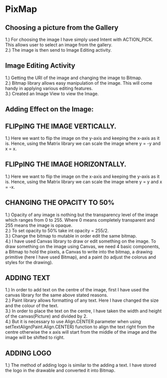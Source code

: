 # PixMap
## Choosing a picture from the Gallery

1.) For choosing the image I have simply used Intent with ACTION_PICK. This allows user to select an image from the gallery. <br/>
2.) The image is then send to Image Editing activity. <br/>

## Image Editing Activity
1.) Getting the URI of the image and changing the image to Bitmap.<br/> 
2.) Bitmap library allows easy manipulation of the image. This will come handy in applying various editing features. <br/>
3.) Created an Image View to view the Image. <br/>

## Adding Effect on the Image: 
## FLIPpING THE IMAGE VERTICALLY. 
1.) Here we want to flip the image on the y-axis and keeping the x-axis as it is. Hence, using the Matrix library we can scale the image where y = -y and x = x. <br/>

## FLIPpING THE IMAGE HORIZONTALLY.
1.) Here we want to flip the image on the x-axis and keeping the y-axis as it is. Hence, using the Matrix library we can scale the image where y = y and x = -x. <br/>

## CHANGING THE OPACITY TO 50%
1.) Opacity of any image is nothing but the transparency level of the image which ranges from 0 to 255. Where 0 means completely transparent and 255 means the image is opaque. <br/>
2.) To set opacity to 50% take int opacity = 255/2. <br/>
3.) Change the bitmap to mutable in order edit the same bitmap. <br/>
4.) I have used Canvas library to draw or edit something on the image. To draw something on the image using Canvas, we need 4 basic components, a Bitmap to hold the pixels, a Canvas to write into the bitmap, a drawing primitive (here I have used Bitmap), and a paint (to adjust the colorus and styles for the drawing).<br/>

## ADDING TEXT 
1.) In order to add text on the centre of the image, first I have used the canvas library for the same above stated reasons.<br/> 
2.) Paint library allows formatting of any text. Here I have changed the size and the colour of the text. <br/>
3.) In order to place the text on the centre, I have taken the width and height of the canvas(Picture) and divided by 2.<br/> 
4.) But it is necessary to use Align.CENTER parameter when using setTextAlign(Paint.Align.CENTER) function to align the text right from the centre otherwise the x axis will start from the middle of the image and the image will be shifted to right. <br/>

## ADDING LOGO
1.) The method of adding logo is similar to the adding a text. I have stored the logo in the drawable and converted it into Bitmap. <br/>
